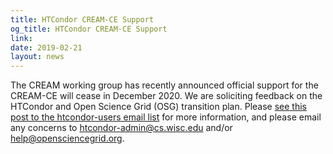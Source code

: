 ```yaml
---
title: HTCondor CREAM-CE Support
og_title: HTCondor CREAM-CE Support
link: 
date: 2019-02-21
layout: news
---
```


The CREAM working group has recently announced official support for the  CREAM-CE will cease in December 2020. We are soliciting  feedback on the HTCondor and Open Science Grid (OSG) transition plan.  Please <a href="https://www-auth.cs.wisc.edu/lists/htcondor-users/2019-February/msg00068.shtml">see this post to the htcondor-users email list</a> for more information, and please email any concerns to htcondor-admin@cs.wisc.edu and/or help@opensciencegrid.org. 
